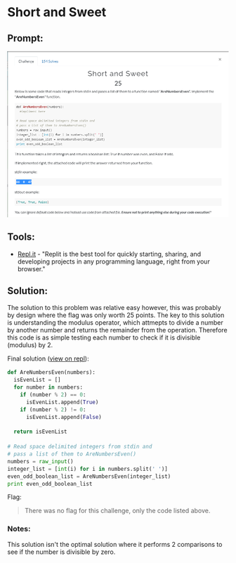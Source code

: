 # Short and Sweet
## Prompt:
![Replr1](/images/short_and_sweet_prompt.png)

## Tools:
- [Repl.it](https://repl.it/) - "Replit is the best tool for quickly starting, sharing, and developing projects in any programming language, right from your browser."

## Solution:
The solution to this problem was relative easy however, this was probably by design where the flag was only worth 25 points. The key to this solution is understanding the modulus operator, which attmepts to divide a number by another number and returns the remainder from the operation. Therefore this code is as simple testing each number to check if it is divisible (modulus) by 2. 

Final solution ([view on repl](https://repl.it/@zleavitt/Short-and-Sweet)):
```python
def AreNumbersEven(numbers):
  isEvenList = []
  for number in numbers:
    if (number % 2) == 0:
      isEvenList.append(True)
    if (number % 2) != 0:
      isEvenList.append(False)
  
  return isEvenList

# Read space delimited integers from stdin and 
# pass a list of them to AreNumbersEven()
numbers = raw_input()
integer_list = [int(i) for i in numbers.split(' ')]
even_odd_boolean_list = AreNumbersEven(integer_list)
print even_odd_boolean_list 
```

Flag:
> There was no flag for this challenge, only the code listed above.

### Notes:
This solution isn't the optimal solution where it performs 2 comparisons to see if the number is divisible by zero. 